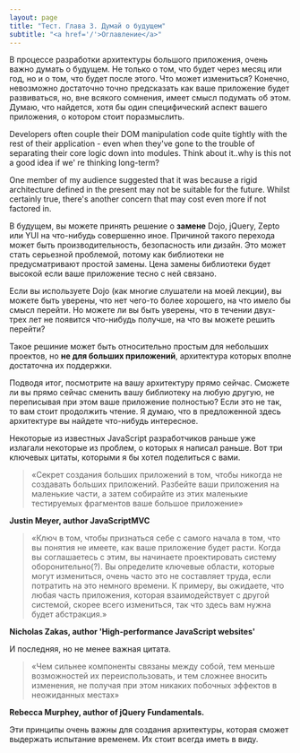 ```yaml
---
layout: page
title: "Тест. Глава 3. Думай о будущем"
subtitle: "<a href='/'>Оглавление</a>"
---
```


<!-- ### Думай о будущем -->

В процессе разработки архитектуры большого приложения, очень важно думать
о будущем. Не только о том, что будет через месяц или год, но и о том, 
что будет после этого. Что может измениться? Конечно, невозможно достаточно
точно предсказать как ваше приложение будет развиваться, но, вне всякого
сомнения, имеет смысл подумать об этом. Думаю, что найдется, хотя бы один
специфический аспект вашего приложения, о котором стоит поразмыслить.

<!-- TODO: Не уверен, что точно понял смысл: -->
Developers often couple their DOM manipulation code quite tightly with the rest
of their application - even when they've gone to the trouble of separating their
core logic down into modules. Think about it..why is this not a good idea if we'
re thinking long-term? 

One member of my audience suggested that it was because a rigid architecture
defined in the present may not be suitable for the future. Whilst certainly true,
there's another concern that may cost even more if not factored in.

В будущем, вы можете принять решение о **замене** Dojo, jQuery, Zepto или YUI на
что-нибудь совершенно иное. Причиной такого перехода может быть
производительность, безопасность или дизайн. Это может стать серьезной
проблемой, потому как библиотеки не предусматривают простой замены.
Цена замены библиотеки будет высокой если ваше приложение тесно с ней связано.

Если вы используете Dojo (как многие слушатели на моей лекции), вы можете
быть уверены, что нет чего-то более хорошего, на что имело бы смысл перейти.
Но можете ли вы быть уверены, что в течении двух-трех лет не появится что-нибудь
получше, на что вы можете решить перейти?

Такое решиние может быть относительно простым для небольших проектов, но **не для
больших приложений**, архитектура которых вполне достаточна их поддержки.

Подводя итог, посмотрите на вашу архитектуру прямо сейчас. Сможете ли вы 
прямо сейчас сменить вашу библиотеку на любую другую, не переписывая при этом
ваше приложение полностью? Если это не так, то вам стоит продолжить чтение. 
Я думаю, что в предложенной здесь архитектуре вы найдете что-нибудь интересное. 

Некоторые из известных JavaScript разработчиков раньше уже излагали некоторые
из проблем, о которых я написал раньше. Вот три ключевых цитаты, которыми 
я бы хотел поделиться с вами.

> «Секрет создания больших приложений в том, чтобы никогда не создавать больших
> приложений. Разбейте ваши приложения на маленькие части, а затем собирайте из
> этих маленькие тестируемых фрагментов ваше большое приложение»

**Justin Meyer, author JavaScriptMVC**

<!-- TODO: Как-то не по-русски, ничего непонятно… -->
> «Ключ в том, чтобы признаться себе с самого начала в том, что вы понятия
> не имеете, как ваше приложение будет расти. Когда вы соглашаетесь с этим,
> вы начинаете проектировать систему оборонительно(?). Вы определите ключевые
> области, которые могут измениться, очень часто это не составляет труда, если
> потратить на это немного времени. К примеру, вы ожидаете, что любая часть
> приложения, которая взаимодействует с другой системой, скорее всего измениться,
> так что здесь вам нужна будет абстракция.»

**Nicholas Zakas, author 'High-performance JavaScript websites'**

И последняя, но не менее важная цитата.

> «Чем сильнее компоненты связаны между собой, тем меньше возможностей
> их переиспользовать, и тем сложнее вносить изменения, не получая при этом
> никаких побочных эффектов в неожиданных местах»

**Rebecca Murphey, author of jQuery Fundamentals.**

Эти принципы очень важны для создания архитектуры, которая сможет выдержать
испытание временем. Их стоит всегда иметь в виду.